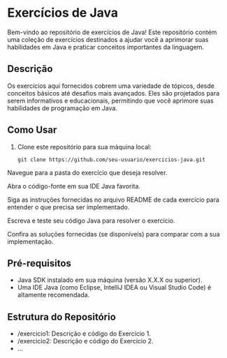 # Exercícios de Java

Bem-vindo ao repositório de exercícios de Java! Este repositório contém uma coleção de exercícios destinados a ajudar você a aprimorar suas habilidades em Java e praticar conceitos importantes da linguagem. 

## Descrição

Os exercícios aqui fornecidos cobrem uma variedade de tópicos, desde conceitos básicos até desafios mais avançados. Eles são projetados para serem informativos e educacionais, permitindo que você aprimore suas habilidades de programação em Java.

## Como Usar

1. Clone este repositório para sua máquina local:

   ```shell
   git clone https://github.com/seu-usuario/exercicios-java.git
Navegue para a pasta do exercício que deseja resolver.

Abra o código-fonte em sua IDE Java favorita.

Siga as instruções fornecidas no arquivo README de cada exercício para entender o que precisa ser implementado.

Escreva e teste seu código Java para resolver o exercício.

Confira as soluções fornecidas (se disponíveis) para comparar com a sua implementação.

## Pré-requisitos
 - Java SDK instalado em sua máquina (versão X.X.X ou superior).
 - Uma IDE Java (como Eclipse, IntelliJ IDEA ou Visual Studio Code) é altamente recomendada.
  ## Estrutura do Repositório
 - /exercicio1: Descrição e código do Exercício 1.
 - /exercicio2: Descrição e código do Exercício 2.
 - ...
